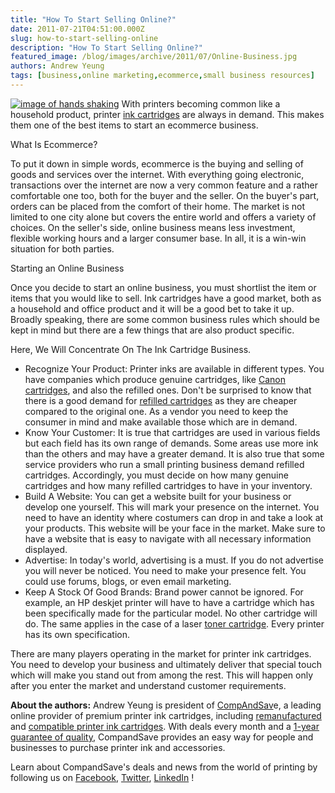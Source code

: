 ```yaml
---
title: "How To Start Selling Online?"
date: 2011-07-21T04:51:00.000Z
slug: how-to-start-selling-online
description: "How To Start Selling Online?"
featured_image: /blog/images/archive/2011/07/Online-Business.jpg
authors: Andrew Yeung
tags: [business,online marketing,ecommerce,small business resources]
---
```


[![image of hands shaking](/blog/images/Online-Business.jpg)](/blog/images/Online-Business.jpg)
With printers becoming common like a household product, printer [ink cartridges](https://www.compandsave.com/) are always in demand. This makes them one of the best items to start an ecommerce business.

What Is Ecommerce?

To put it down in simple words, ecommerce is the buying and selling of goods and services over the internet. With everything going electronic, transactions over the internet are now a very common feature and a rather comfortable one too, both for the buyer and the seller. On the buyer's part, orders can be placed from the comfort of their home. The market is not limited to one city alone but covers the entire world and offers a variety of choices. On the seller's side, online business means less investment, flexible working hours and a larger consumer base. In all, it is a win-win situation for both parties.

Starting an Online Business

Once you decide to start an online business, you must shortlist the item or items that you would like to sell. Ink cartridges have a good market, both as a household and office product and it will be a good bet to take it up. Broadly speaking, there are some common business rules which should be kept in mind but there are a few things that are also product specific.

Here, We Will Concentrate On The Ink Cartridge Business.

* Recognize Your Product: Printer inks are available in different types. You have companies which produce genuine cartridges, like [Canon cartridges](https://www.compandsave.com/canon), and also the refilled ones. Don't be surprised to know that there is a good demand for [refilled cartridges](https://www.compandsave.com/) as they are cheaper compared to the original one. As a vendor you need to keep the consumer in mind and make available those which are in demand.
* Know Your Customer: It is true that cartridges are used in various fields but each field has its own range of demands. Some areas use more ink than the others and may have a greater demand. It is also true that some service providers who run a small printing business demand refilled cartridges. Accordingly, you must decide on how many genuine cartridges and how many refilled cartridges to have in your inventory.
* Build A Website: You can get a website built for your business or develop one yourself. This will mark your presence on the internet. You need to have an identity where costumers can drop in and take a look at your products. This website will be your face in the market. Make sure to have a website that is easy to navigate with all necessary information displayed.
* Advertise: In today's world, advertising is a must. If you do not advertise you will never be noticed. You need to make your presence felt. You could use forums, blogs, or even email marketing.
* Keep A Stock Of Good Brands: Brand power cannot be ignored. For example, an HP deskjet printer will have to have a cartridge which has been specifically made for the particular model. No other cartridge will do. The same applies in the case of a laser [toner cartridge](https://www.compandsave.com/). Every printer has its own specification.

There are many players operating in the market for printer ink cartridges. You need to develop your business and ultimately deliver that special touch which will make you stand out from among the rest. This will happen only after you enter the market and understand customer requirements.


**About the authors:** Andrew Yeung is president of [CompAndSav](https://www.compandsave.com/)e, a leading online provider of premium printer ink cartridges, including [remanufactured](https://www.compandsave.com/help) and [compatible printer ink cartridges](https://www.compandsave.com/help). With deals every month and a [1-year guarantee of quality](https://www.compandsave.com/help), CompandSave provides an easy way for people and businesses to purchase printer ink and accessories.

Learn about CompandSave's deals and news from the world of printing by following us on [Facebook](https://www.facebook.com/compandsave.ink), [Twitter](https://twitter.com/compandsave), [LinkedIn](https://www.linkedin.com) !